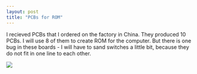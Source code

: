 ```yaml
---
layout: post
title: "PCBs for ROM"
---
```



I recieved PCBs that I ordered on the factory in China.
They produced 10 PCBs. I will use 8 of them to create ROM for the computer.
But there is one bug in these boards - I will have to sand switches a little bit, because they do not fit in one line to each other.

![](/Photos/Memory%20boards.jpg)

